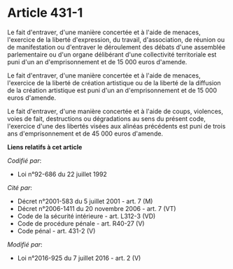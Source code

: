 # Article 431-1

Le fait d'entraver, d'une manière concertée et à l'aide de menaces, l'exercice de la liberté d'expression, du travail,
d'association, de réunion ou de manifestation ou d'entraver le déroulement des débats d'une assemblée parlementaire ou d'un
organe délibérant d'une collectivité territoriale est puni d'un an d'emprisonnement et de 15 000 euros d'amende. 

Le fait d'entraver, d'une manière concertée et à l'aide de menaces, l'exercice de la liberté de création artistique ou de la
liberté de la diffusion de la création artistique est puni d'un an d'emprisonnement et de 15 000 euros d'amende.

Le fait d'entraver, d'une manière concertée et à l'aide de coups, violences, voies de fait, destructions ou dégradations au
sens du présent code, l'exercice d'une des libertés visées aux alinéas précédents est puni de trois ans d'emprisonnement et
de 45 000 euros d'amende.

**Liens relatifs à cet article**

_Codifié par_:

  - Loi n°92-686 du 22 juillet 1992

_Cité par_:

  - Décret n°2001-583 du 5 juillet 2001 - art. 7 (M)
  - Décret n°2006-1411 du 20 novembre 2006 - art. 7 (VT)
  - Code de la sécurité intérieure - art. L312-3 (VD)
  - Code de procédure pénale - art. R40-27 (V)
  - Code pénal - art. 431-2 (V)

_Modifié par_:

  - Loi n°2016-925 du 7 juillet 2016 - art. 2 (V)
